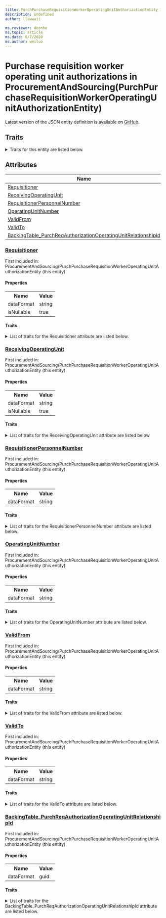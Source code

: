 ```yaml
---
title: PurchPurchaseRequisitionWorkerOperatingUnitAuthorizationEntity in ProcurementAndSourcing - Common Data Model | Microsoft Docs
description: undefined
author: llawwaii

ms.reviewer: deonhe
ms.topic: article
ms.date: 8/7/2020
ms.author: weiluo
---
```


# Purchase requisition worker operating unit authorizations in ProcurementAndSourcing(PurchPurchaseRequisitionWorkerOperatingUnitAuthorizationEntity)

  
 Latest version of the JSON entity definition is available on <a href="https://github.com/Microsoft/CDM/tree/master/schemaDocuments/core/operationsCommon/Entities/SupplyChain/ProcurementAndSourcing/PurchPurchaseRequisitionWorkerOperatingUnitAuthorizationEntity.cdm.json" target="_blank">GitHub</a>.  

## Traits

<details>
<summary>Traits for this entity are listed below.  
</summary>

**is.CDM.entityVersion**  
  <table><tr><th>Parameter</th><th>Value</th><th>Data type</th><th>Explanation</th></tr><tr><td>versionNumber</td><td>"1.1"</td><td>string</td><td>semantic version number of the entity</td></tr></table>

**is.application.releaseVersion**  
  <table><tr><th>Parameter</th><th>Value</th><th>Data type</th><th>Explanation</th></tr><tr><td>releaseVersion</td><td>"10.0.13.0"</td><td>string</td><td>semantic version number of the application introducing this entity</td></tr></table>

**is.localized.displayedAs**  
  Holds the list of language specific display text for an object.  <table><tr><th>Parameter</th><th>Value</th><th>Data type</th><th>Explanation</th></tr><tr><td>localizedDisplayText</td><td><table><tr><th>languageTag</th><th>displayText</th></tr><tr><td>en</td><td>Purchase requisition worker operating unit authorizations</td></tr></table></td><td>entity</td><td>a reference to the constant entity holding the list of localized text</td></tr></table>

</details>

## Attributes

|Name|Description|First Included in Instance|
|---|---|---|
|[Requisitioner](#Requisitioner)||<a href="PurchPurchaseRequisitionWorkerOperatingUnitAuthorizationEntity.md" target="_blank">ProcurementAndSourcing/PurchPurchaseRequisitionWorkerOperatingUnitAuthorizationEntity</a>|
|[ReceivingOperatingUnit](#ReceivingOperatingUnit)||<a href="PurchPurchaseRequisitionWorkerOperatingUnitAuthorizationEntity.md" target="_blank">ProcurementAndSourcing/PurchPurchaseRequisitionWorkerOperatingUnitAuthorizationEntity</a>|
|[RequisitionerPersonnelNumber](#RequisitionerPersonnelNumber)||<a href="PurchPurchaseRequisitionWorkerOperatingUnitAuthorizationEntity.md" target="_blank">ProcurementAndSourcing/PurchPurchaseRequisitionWorkerOperatingUnitAuthorizationEntity</a>|
|[OperatingUnitNumber](#OperatingUnitNumber)||<a href="PurchPurchaseRequisitionWorkerOperatingUnitAuthorizationEntity.md" target="_blank">ProcurementAndSourcing/PurchPurchaseRequisitionWorkerOperatingUnitAuthorizationEntity</a>|
|[ValidFrom](#ValidFrom)||<a href="PurchPurchaseRequisitionWorkerOperatingUnitAuthorizationEntity.md" target="_blank">ProcurementAndSourcing/PurchPurchaseRequisitionWorkerOperatingUnitAuthorizationEntity</a>|
|[ValidTo](#ValidTo)||<a href="PurchPurchaseRequisitionWorkerOperatingUnitAuthorizationEntity.md" target="_blank">ProcurementAndSourcing/PurchPurchaseRequisitionWorkerOperatingUnitAuthorizationEntity</a>|
|[BackingTable_PurchReqAuthorizationOperatingUnitRelationshipId](#BackingTable_PurchReqAuthorizationOperatingUnitRelationshipId)||<a href="PurchPurchaseRequisitionWorkerOperatingUnitAuthorizationEntity.md" target="_blank">ProcurementAndSourcing/PurchPurchaseRequisitionWorkerOperatingUnitAuthorizationEntity</a>|

### <a href=#Requisitioner name="Requisitioner">Requisitioner</a>

First included in: ProcurementAndSourcing/PurchPurchaseRequisitionWorkerOperatingUnitAuthorizationEntity (this entity)  

#### Properties

<table><tr><th>Name</th><th>Value</th></tr><tr><td>dataFormat</td><td>string</td></tr><tr><td>isNullable</td><td>true</td></tr></table>

#### Traits

<details>
<summary>List of traits for the Requisitioner attribute are listed below.</summary>

**is.dataFormat.character**  
**is.dataFormat.big**  
**is.dataFormat.array**  
**is.nullable**  
The attribute value may be set to NULL.  

**is.dataFormat.character**  
**is.dataFormat.array**  
</details>

### <a href=#ReceivingOperatingUnit name="ReceivingOperatingUnit">ReceivingOperatingUnit</a>

First included in: ProcurementAndSourcing/PurchPurchaseRequisitionWorkerOperatingUnitAuthorizationEntity (this entity)  

#### Properties

<table><tr><th>Name</th><th>Value</th></tr><tr><td>dataFormat</td><td>string</td></tr><tr><td>isNullable</td><td>true</td></tr></table>

#### Traits

<details>
<summary>List of traits for the ReceivingOperatingUnit attribute are listed below.</summary>

**is.dataFormat.character**  
**is.dataFormat.big**  
**is.dataFormat.array**  
**is.nullable**  
The attribute value may be set to NULL.  

**is.dataFormat.character**  
**is.dataFormat.array**  
</details>

### <a href=#RequisitionerPersonnelNumber name="RequisitionerPersonnelNumber">RequisitionerPersonnelNumber</a>

First included in: ProcurementAndSourcing/PurchPurchaseRequisitionWorkerOperatingUnitAuthorizationEntity (this entity)  

#### Properties

<table><tr><th>Name</th><th>Value</th></tr><tr><td>dataFormat</td><td>string</td></tr></table>

#### Traits

<details>
<summary>List of traits for the RequisitionerPersonnelNumber attribute are listed below.</summary>

**is.dataFormat.character**  
**is.dataFormat.big**  
**is.dataFormat.array**  
**is.dataFormat.character**  
**is.dataFormat.array**  
</details>

### <a href=#OperatingUnitNumber name="OperatingUnitNumber">OperatingUnitNumber</a>

First included in: ProcurementAndSourcing/PurchPurchaseRequisitionWorkerOperatingUnitAuthorizationEntity (this entity)  

#### Properties

<table><tr><th>Name</th><th>Value</th></tr><tr><td>dataFormat</td><td>string</td></tr></table>

#### Traits

<details>
<summary>List of traits for the OperatingUnitNumber attribute are listed below.</summary>

**is.dataFormat.character**  
**is.dataFormat.big**  
**is.dataFormat.array**  
**is.dataFormat.character**  
**is.dataFormat.array**  
</details>

### <a href=#ValidFrom name="ValidFrom">ValidFrom</a>

First included in: ProcurementAndSourcing/PurchPurchaseRequisitionWorkerOperatingUnitAuthorizationEntity (this entity)  

#### Properties

<table><tr><th>Name</th><th>Value</th></tr><tr><td>dataFormat</td><td>string</td></tr></table>

#### Traits

<details>
<summary>List of traits for the ValidFrom attribute are listed below.</summary>

**is.dataFormat.character**  
**is.dataFormat.big**  
**is.dataFormat.array**  
**is.dataFormat.character**  
**is.dataFormat.array**  
</details>

### <a href=#ValidTo name="ValidTo">ValidTo</a>

First included in: ProcurementAndSourcing/PurchPurchaseRequisitionWorkerOperatingUnitAuthorizationEntity (this entity)  

#### Properties

<table><tr><th>Name</th><th>Value</th></tr><tr><td>dataFormat</td><td>string</td></tr></table>

#### Traits

<details>
<summary>List of traits for the ValidTo attribute are listed below.</summary>

**is.dataFormat.character**  
**is.dataFormat.big**  
**is.dataFormat.array**  
**is.dataFormat.character**  
**is.dataFormat.array**  
</details>

### <a href=#BackingTable_PurchReqAuthorizationOperatingUnitRelationshipId name="BackingTable_PurchReqAuthorizationOperatingUnitRelationshipId">BackingTable_PurchReqAuthorizationOperatingUnitRelationshipId</a>

First included in: ProcurementAndSourcing/PurchPurchaseRequisitionWorkerOperatingUnitAuthorizationEntity (this entity)  

#### Properties

<table><tr><th>Name</th><th>Value</th></tr><tr><td>dataFormat</td><td>guid</td></tr></table>

#### Traits

<details>
<summary>List of traits for the BackingTable_PurchReqAuthorizationOperatingUnitRelationshipId attribute are listed below.</summary>

**is.dataFormat.character**  
**is.dataFormat.big**  
**is.dataFormat.array**  
**is.dataFormat.guid**  
**means.identity.entityId**  
**is.linkedEntity.identifier**  
Marks the attribute(s) that hold foreign key references to a linked (used as an attribute) entity. This attribute is added to the resolved entity to enumerate the referenced entities.  <table><tr><th>Parameter</th><th>Value</th><th>Data type</th><th>Explanation</th></tr><tr><td>entityReferences</td><td><table><tr><th>entityReference</th><th>attributeReference</th></tr><tr><td><a href="../../../Tables/SupplyChain/ProcurementAndSourcing/Main/PurchReqAuthorizationOperatingUnit.md" target="_blank">/core/operationsCommon/Tables/SupplyChain/ProcurementAndSourcing/Main/PurchReqAuthorizationOperatingUnit.cdm.json/PurchReqAuthorizationOperatingUnit</a></td><td><a href="../../../Tables/SupplyChain/ProcurementAndSourcing/Main/PurchReqAuthorizationOperatingUnit.md#RecId" target="_blank">RecId</a></td></tr></table></td><td>entity</td><td>a reference to the constant entity holding the list of entity references</td></tr></table>

**is.dataFormat.guid**  
**is.dataFormat.character**  
**is.dataFormat.array**  
</details>
